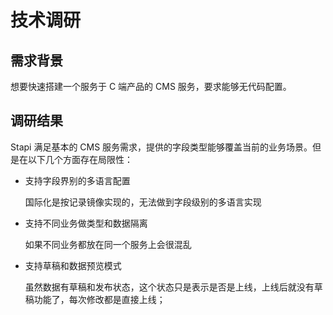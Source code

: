 # 技术调研

## 需求背景

想要快速搭建一个服务于 C 端产品的 CMS 服务，要求能够无代码配置。

## 调研结果

Stapi 满足基本的 CMS 服务需求，提供的字段类型能够覆盖当前的业务场景。但是在以下几个方面存在局限性：

- 支持字段界别的多语言配置

    国际化是按记录镜像实现的，无法做到字段级别的多语言实现

- 支持不同业务做类型和数据隔离

    如果不同业务都放在同一个服务上会很混乱

- 支持草稿和数据预览模式

    虽然数据有草稿和发布状态，这个状态只是表示是否是上线，上线后就没有草稿功能了，每次修改都是直接上线；
